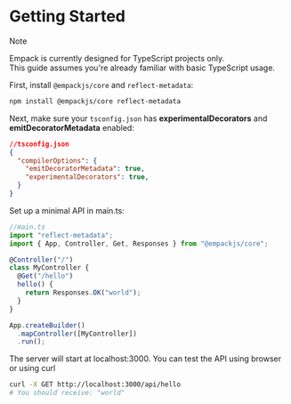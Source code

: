 # Getting Started

> [!NOTE]
Empack is currently designed for TypeScript projects only.  
This guide assumes you're already familiar with basic TypeScript usage.

First, install `@empackjs/core` and `reflect-metadata`:

```sh
npm install @empackjs/core reflect-metadata
```

Next, make sure your `tsconfig.json` has **experimentalDecorators** and **emitDecoratorMetadata** enabled:

```json
//tsconfig.json
{
  "compilerOptions": {
    "emitDecoratorMetadata": true,
    "experimentalDecorators": true,
  }
}
```

Set up a minimal API in main.ts:

```ts
//main.ts
import "reflect-metadata";
import { App, Controller, Get, Responses } from "@empackjs/core";

@Controller("/")
class MyController {
  @Get("/hello")
  hello() {
    return Responses.OK("world");
  }
}

App.createBuilder()
  .mapController([MyController])
  .run();
```

The server will start at localhost:3000. You can test the API using browser or using curl

```sh
curl -X GET http://localhost:3000/api/hello
# You should receive: "world"
```
